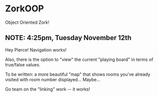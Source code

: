 # ZorkOOP
Object Oriented Zork!

## NOTE: 4:25pm, Tuesday November 12th

Hey Pierce! Navigation works! 

Also, there is the option to "view" the current "playing board" in terms of true/false values. 

To be written: a more beautiful "map" that shows rooms you've already visited with room number displayed... Maybe... 

Go team on the "linking" work -- it works!
